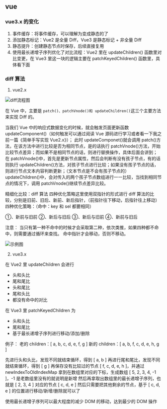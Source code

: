 ## vue

### vue3.x 的变化

1. 事件缓存：将事件缓存，可以理解为变成静态的了
2. 添加静态标记：Vue2 是全量 Diff，Vue3 是静态标记 + 非全量 Diff
3. 静态提升：创建静态节点时保存，后续直接复用
4. 使用最长递增子序列优化了对比流程：Vue2 里在 updateChildren() 函数里对比变更，在 Vue3 里这一块的逻辑主要在 patchKeyedChildren() 函数里，具体看下面

### diff 算法

1. vue2.x

![diff流程图](https://p3-juejin.byteimg.com/tos-cn-i-k3u1fbpfcp/d84848aa035b4472b4d3f8e4b0d708c5~tplv-k3u1fbpfcp-zoom-in-crop-mark:1304:0:0:0.awebp)

在 Vue 中，主要是 `patch()、patchVnode()和 updateChildren()`这三个主要方法来实现 Diff 的。

当我们 Vue 中的响应式数据变化的时候，就会触发页面更新函数 updateComponent()（如何触发可以通过阅读 Vue 源码进行学习或者看一下我之前一篇《简单手写实现 Vue2.x》）；
此时 updateComponet()就会调用 patch()方法，在该方法中进行比较是否为相同节点，是的话执行 patchVnode()方法，开始比较节点差异；而如果不是相同节点的话，则进行替换操作，具体后面会讲到；
在 patchVnode()中，首先是更新节点属性，然后会判断有没有孩子节点，有的话则执行 updateChildren()方法，对孩子节点进行比较；如果没有孩子节点的话，则进行节点文本内容判断更新；（文本节点是不会有孩子节点的）
updateChildren()中，会对传入的两个孩子节点数组进行一一比较，当找到相同节点的情况下，调用 patchVnode()继续节点差异比较。

精细化比较：diff 算法 四种优化策略这里使用双指针的形式进行 diff 算法的比较，分别是旧前、旧后、新前、新后指针，（前指针往下移动，后指针往上移动）
四种优化策略：（命中：key 和 sel 都要相同）

①、新前与旧前
②、新后与旧后
③、新后与旧前
④、新前与旧后

注意： 当只有第一种不命中的时候才会采取第二种，依次类推，如果四种都不命中，则需要通过循环来查找。
命中指针才会移动，否则不移动。

![示例图](https://p1-jj.byteimg.com/tos-cn-i-t2oaga2asx/gold-user-assets/2018/5/19/163783eb58bfdb34~tplv-t2oaga2asx-zoom-in-crop-mark:1304:0:0:0.awebp)

2. vue3.x

在 Vue2 里 updateChildren 会进行

- 头和头比
- 尾和尾比
- 头和尾比
- 尾和头比
- 都没有命中的对比

在 Vue3 里 patchKeyedChildren 为

- 头和头比
- 尾和尾比
- 基于最长递增子序列进行移动/添加/删除

例子：
老的 children：[ a, b, c, d, e, f, g ]
新的 children：[ a, b, f, c, d, e, h, g ]

先进行头和头比，发现不同就结束循环，得到 [ a, b ]
再进行尾和尾比，发现不同就结束循环，得到 [ g ]
再保存没有比较过的节点 [ f, c, d, e, h ]，并通过 newIndexToOldIndexMap 拿到在数组里对应的下标，生成数组 [ 5, 2, 3, 4, -1 ]，-1 是老数组里没有的就说明是新增
然后再拿取出数组里的最长递增子序列，也就是 [ 2, 3, 4 ] 对应的节点 [ c, d, e ]
然后只需要把其他剩余的节点，基于 [ c, d, e ] 的位置进行移动/新增/删除就可以了

使用最长递增子序列可以最大程度的减少 DOM 的移动，达到最少的 DOM 操作
